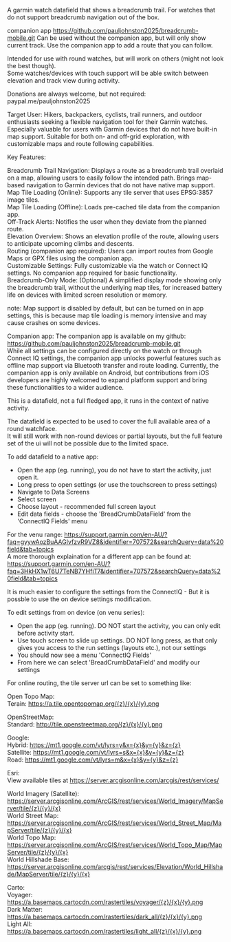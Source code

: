 A garmin watch datafield that shows a breadcrumb trail. For watches that do not support breadcrumb navigation out of the box.

companion app https://github.com/pauljohnston2025/breadcrumb-mobile.git
Can be used without the companion app, but will only show current track. 
Use the companion app to add a route that you can follow.

Intended for use with round watches, but will work on others (might not look the best though).  
Some watches/devices with touch support will be able switch between elevation and track view during activity.


Donations are always welcome, but not required: paypal.me/pauljohnston2025

Target User: Hikers, backpackers, cyclists, trail runners, and outdoor enthusiasts seeking a flexible navigation tool for their Garmin watches. Especially valuable for users with Garmin devices that do not have built-in map support. Suitable for both on- and off-grid exploration, with customizable maps and route following capabilities.

Key Features:

Breadcrumb Trail Navigation: Displays a route as a breadcrumb trail overlaid on a map, allowing users to easily follow the intended path. Brings map-based navigation to Garmin devices that do not have native map support.  
Map Tile Loading (Online): Supports any tile server that uses EPSG:3857 image tiles.  
Map Tile Loading (Offline): Loads pre-cached tile data from the companion app.  
Off-Track Alerts: Notifies the user when they deviate from the planned route.  
Elevation Overview: Shows an elevation profile of the route, allowing users to anticipate upcoming climbs and descents.  
Routing (companion app required): Users can import routes from Google Maps or GPX files using the companion app.  
Customizable Settings: Fully customizable via the watch or Connect IQ settings. No companion app required for basic functionality.  
Breadcrumb-Only Mode: (Optional) A simplified display mode showing only the breadcrumb trail, without the underlying map tiles, for increased battery life on devices with limited screen resolution or memory.  

note: Map support is disabled by default, but can be turned on in app settings, this is because map tile loading is memory intensive and may cause crashes on some devices.

Companion app:
The companion app is available on my github: https://github.com/pauljohnston2025/breadcrumb-mobile.git  
While all settings can be configured directly on the watch or through Connect IQ settings, the companion app unlocks powerful features such as offline map support via Bluetooth transfer and route loading. Currently, the companion app is only available on Android, but contributions from iOS developers are highly welcomed to expand platform support and bring these functionalities to a wider audience.


This is a datafield, not a full fledged app, it runs in the context of native activity.  

The datafield is expected to be used to cover the full available area of a round watchface.  
It will still work with non-round devices or partial layouts, but the full feature set of the ui will not be possible due to the limited space.  

To add datafield to a native app:
* Open the app (eg. running), you do not have to start the activity, just open it.
* Long press to open settings (or use the touchscreen to press settings)
* Navigate to Data Screens
* Select screen
* Choose layout - recommended full screen layout
* Edit data fields - choose the 'BreadCrumbDataField' from the 'ConnectIQ Fields' menu

For the venu range: https://support.garmin.com/en-AU/?faq=gyywAozBuAAGlvfzvR9VZ8&identifier=707572&searchQuery=data%20field&tab=topics  
A more thorough explaination for a different app can be found at: https://support.garmin.com/en-AU/?faq=3HkHX1wT6U7TeNB7YHfiT7&identifier=707572&searchQuery=data%20field&tab=topics

It is much easier to configure the settings from the ConnectIQ - But it is possble to use the on device settings modification.

To edit settings from on device (on venu series):
* Open the app (eg. running). DO NOT start the activity, you can only edit before activity start.
* Use touch screen to slide up settings. DO NOT long press, as that only gives you access to the run settings (layouts etc.), not our settings
* You should now see a menu 'ConnectIQ Fields'
* From here we can select 'BreadCrumbDataField' and modify our settings

For online routing, the tile server url can be set to something like:

Open Topo Map:  
Terain: https://a.tile.opentopomap.org/{z}/{x}/{y}.png  

OpenStreetMap:  
Standard: http://tile.openstreetmap.org/{z}/{x}/{y}.png  

Google:  
Hybrid: https://mt1.google.com/vt/lyrs=y&x={x}&y={y}&z={z}  
Satellite: https://mt1.google.com/vt/lyrs=s&x={x}&y={y}&z={z}  
Road: https://mt1.google.com/vt/lyrs=m&x={x}&y={y}&z={z}  

Esri:  
View available tiles at https://server.arcgisonline.com/arcgis/rest/services/  

World Imagery (Satellite): https://server.arcgisonline.com/ArcGIS/rest/services/World_Imagery/MapServer/tile/{z}/{y}/{x}  
World Street Map: https://server.arcgisonline.com/ArcGIS/rest/services/World_Street_Map/MapServer/tile/{z}/{y}/{x}  
World Topo Map: https://server.arcgisonline.com/ArcGIS/rest/services/World_Topo_Map/MapServer/tile/{z}/{y}/{x}  
World Hillshade Base: https://server.arcgisonline.com/arcgis/rest/services/Elevation/World_Hillshade/MapServer/tile/{z}/{y}/{x}  

Carto:  
Voyager: https://a.basemaps.cartocdn.com/rastertiles/voyager/{z}/{x}/{y}.png  
Dark Matter: https://a.basemaps.cartocdn.com/rastertiles/dark_all/{z}/{x}/{y}.png  
Light All: https://a.basemaps.cartocdn.com/rastertiles/light_all/{z}/{x}/{y}.png  
